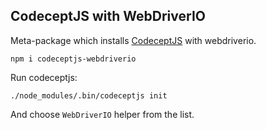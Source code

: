 ## CodeceptJS with WebDriverIO

Meta-package which installs [CodeceptJS](http://codecept.io) with webdriverio.

```
npm i codeceptjs-webdriverio
```

Run codeceptjs:

```
./node_modules/.bin/codeceptjs init
```

And choose `WebDriverIO` helper from the list.

